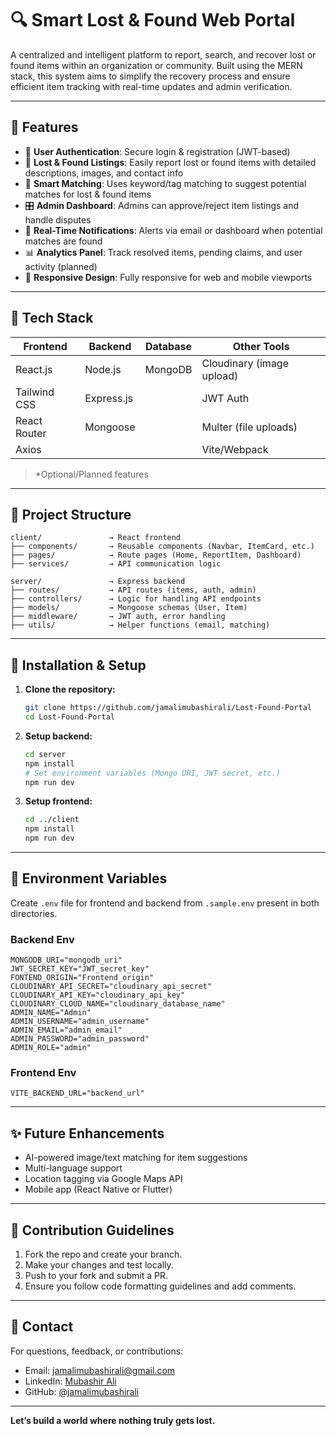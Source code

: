 # 🔍 Smart Lost & Found Web Portal

A centralized and intelligent platform to report, search, and recover lost or found items within an organization or community. Built using the MERN stack, this system aims to simplify the recovery process and ensure efficient item tracking with real-time updates and admin verification.

---

## 📌 Features

* 🔐 **User Authentication**: Secure login & registration (JWT-based)
* 📝 **Lost & Found Listings**: Easily report lost or found items with detailed descriptions, images, and contact info
* 🧠 **Smart Matching**: Uses keyword/tag matching to suggest potential matches for lost & found items
* 🎛️ **Admin Dashboard**: Admins can approve/reject item listings and handle disputes
* 📨 **Real-Time Notifications**: Alerts via email or dashboard when potential matches are found
* 📊 **Analytics Panel**: Track resolved items, pending claims, and user activity (planned)
* 📱 **Responsive Design**: Fully responsive for web and mobile viewports

---

## 🚀 Tech Stack

| Frontend     | Backend     | Database | Other Tools               |
| ------------ | ----------- | -------- | ------------------------- |
| React.js     | Node.js     | MongoDB  | Cloudinary (image upload) |
| Tailwind CSS | Express.js  |          | JWT Auth                  |
| React Router | Mongoose    |          | Multer (file uploads)     |
| Axios        |             |          | Vite/Webpack              |

> \*Optional/Planned features

---

## 📁 Project Structure

```
client/               → React frontend
├── components/       → Reusable components (Navbar, ItemCard, etc.)
├── pages/            → Route pages (Home, ReportItem, Dashboard)
├── services/         → API communication logic

server/               → Express backend
├── routes/           → API routes (items, auth, admin)
├── controllers/      → Logic for handling API endpoints
├── models/           → Mongoose schemas (User, Item)
├── middleware/       → JWT auth, error handling
├── utils/            → Helper functions (email, matching)
```

---

## 🧪 Installation & Setup

1. **Clone the repository:**

   ```bash
   git clone https://github.com/jamalimubashirali/Lost-Found-Portal
   cd Lost-Found-Portal
   ```

2. **Setup backend:**

   ```bash
   cd server
   npm install
   # Set environment variables (Mongo URI, JWT secret, etc.)
   npm run dev
   ```

3. **Setup frontend:**

   ```bash
   cd ../client
   npm install
   npm run dev
   ```

---

## 🔐 Environment Variables

Create `.env` file for frontend and backend from `.sample.env` present in both directories.

### Backend Env
```
MONGODB_URI="mongodb_uri"
JWT_SECRET_KEY="JWT_secret_key"
FONTEND_ORIGIN="Frontend_origin"
CLOUDINARY_API_SECRET="cloudinary_api_secret"
CLOUDINARY_API_KEY="cloudinary_api_key"
CLOUDINARY_CLOUD_NAME="cloudinary_database_name"
ADMIN_NAME="Admin"
ADMIN_USERNAME="admin_username"
ADMIN_EMAIL="admin_email"
ADMIN_PASSWORD="admin_password"
ADMIN_ROLE="admin"
```
### Frontend Env
```
VITE_BACKEND_URL="backend_url"
```

---

## ✨ Future Enhancements

* AI-powered image/text matching for item suggestions
* Multi-language support
* Location tagging via Google Maps API
* Mobile app (React Native or Flutter)

---

## 🤝 Contribution Guidelines

1. Fork the repo and create your branch.
2. Make your changes and test locally.
3. Push to your fork and submit a PR.
4. Ensure you follow code formatting guidelines and add comments.


---

## 💬 Contact

For questions, feedback, or contributions:

* Email: [jamalimubashirali@gmail.com](mailto:jamalimubashirali@gmail.com)
* LinkedIn: [Mubashir Ali](https://linkedin.com/in/mubashiralijamali)
* GitHub: [@jamalimubashirali](https://github.com/jamalimubashirali)

---

**Let’s build a world where nothing truly gets lost.**

